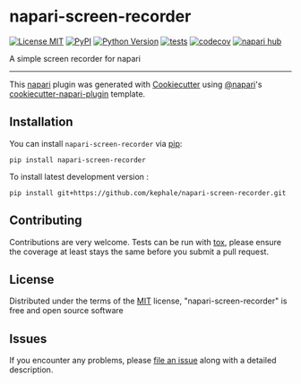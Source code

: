 # napari-screen-recorder

[![License MIT](https://img.shields.io/pypi/l/napari-screen-recorder.svg?color=green)](https://github.com/kephale/napari-screen-recorder/raw/main/LICENSE)
[![PyPI](https://img.shields.io/pypi/v/napari-screen-recorder.svg?color=green)](https://pypi.org/project/napari-screen-recorder)
[![Python Version](https://img.shields.io/pypi/pyversions/napari-screen-recorder.svg?color=green)](https://python.org)
[![tests](https://github.com/kephale/napari-screen-recorder/workflows/tests/badge.svg)](https://github.com/kephale/napari-screen-recorder/actions)
[![codecov](https://codecov.io/gh/kephale/napari-screen-recorder/branch/main/graph/badge.svg)](https://codecov.io/gh/kephale/napari-screen-recorder)
[![napari hub](https://img.shields.io/endpoint?url=https://api.napari-hub.org/shields/napari-screen-recorder)](https://napari-hub.org/plugins/napari-screen-recorder)

A simple screen recorder for napari

----------------------------------

This [napari] plugin was generated with [Cookiecutter] using [@napari]'s [cookiecutter-napari-plugin] template.

<!--
Don't miss the full getting started guide to set up your new package:
https://github.com/napari/cookiecutter-napari-plugin#getting-started

and review the napari docs for plugin developers:
https://napari.org/stable/plugins/index.html
-->

## Installation

You can install `napari-screen-recorder` via [pip]:

    pip install napari-screen-recorder



To install latest development version :

    pip install git+https://github.com/kephale/napari-screen-recorder.git


## Contributing

Contributions are very welcome. Tests can be run with [tox], please ensure
the coverage at least stays the same before you submit a pull request.

## License

Distributed under the terms of the [MIT] license,
"napari-screen-recorder" is free and open source software

## Issues

If you encounter any problems, please [file an issue] along with a detailed description.

[napari]: https://github.com/napari/napari
[Cookiecutter]: https://github.com/audreyr/cookiecutter
[@napari]: https://github.com/napari
[MIT]: http://opensource.org/licenses/MIT
[BSD-3]: http://opensource.org/licenses/BSD-3-Clause
[GNU GPL v3.0]: http://www.gnu.org/licenses/gpl-3.0.txt
[GNU LGPL v3.0]: http://www.gnu.org/licenses/lgpl-3.0.txt
[Apache Software License 2.0]: http://www.apache.org/licenses/LICENSE-2.0
[Mozilla Public License 2.0]: https://www.mozilla.org/media/MPL/2.0/index.txt
[cookiecutter-napari-plugin]: https://github.com/napari/cookiecutter-napari-plugin

[file an issue]: https://github.com/kephale/napari-screen-recorder/issues

[napari]: https://github.com/napari/napari
[tox]: https://tox.readthedocs.io/en/latest/
[pip]: https://pypi.org/project/pip/
[PyPI]: https://pypi.org/
